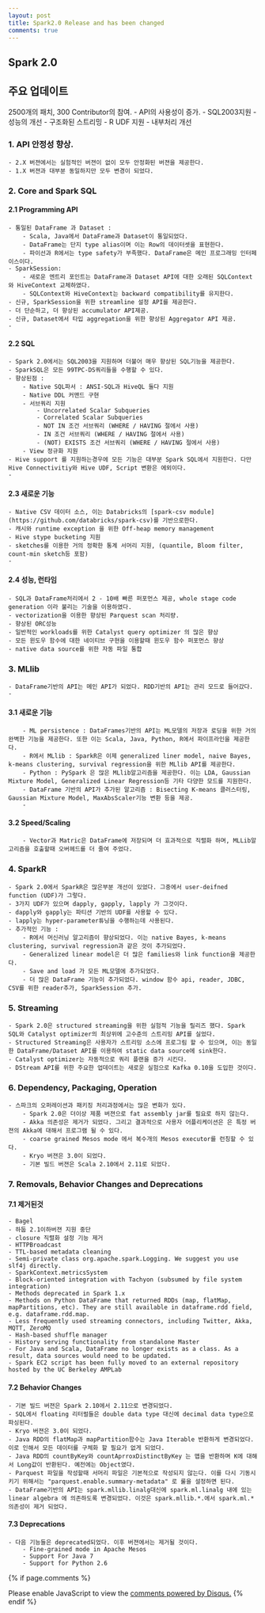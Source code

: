 ```yaml
---
layout: post
title: Spark2.0 Release and has been changed
comments: true
---
```


## Spark 2.0

## 주요 업데이트 

2500개의 패치, 300 Contributor의 참여. 
    - API의 사용성이 증가. 
    - SQL2003지원
    - 성능의 개선
    - 구조화된 스트리밍
    - R UDF 지원
    - 내부처리 개선

### 1. API 안정성 향상. 
    - 2.X 버젼에서는 실험적인 버젼이 없이 모두 안정화된 버젼을 제공한다. 
    - 1.X 버젼과 대부분 동일하지만 모두 변경이 되었다. 

### 2. Core and Spark SQL

#### 2.1 Programming API
    - 통일된 DataFrame 과 Dataset : 
        - Scala, Java에서 DataFrame과 Dataset이 통일되었다. 
        - DataFrame는 단지 type alias이며 이는 Row의 데이터셋을 표현한다. 
        - 파이선과 R에서는 type safety가 부족했다. DataFrame은 메인 프로그래밍 인터페이스이다.
    - SparkSession:
        - 새로운 엔트리 포인트는 DataFrame과 Dataset API에 대한 오래된 SQLContext와 HiveContext 교체하였다.
        - SQLContext와 HiveContext는 backward compatibility를 유지한다.  
    - 신규, SparkSession을 위한 streamline 설정 API를 제공한다. 
    - 더 단순하고, 더 향상된 accumulator API제공. 
    - 신규, Dataset에서 타입 aggregation을 위한 향상된 Aggregator API 제공.  
    - 
#### 2.2 SQL
    - Spark 2.0에서는 SQL2003을 지원하며 더불어 매우 향상된 SQL기능을 제공한다. 
    - SparkSQL은 모든 99TPC-DS쿼리들을 수행할 수 있다. 
    - 향상된점 : 
        - Native SQL파서 : ANSI-SQL과 HiveQL 둘다 지원
        - Native DDL 커맨드 구현
        - 서브쿼리 지원
            - Uncorrelated Scalar Subqueries
            - Correlated Scalar Subqueries
            - NOT IN 조건 서브쿼리 (WHERE / HAVING 절에서 사용)
            - IN 조건 서브쿼리 (WHERE / HAVING 절에서 사용)
            - (NOT) EXISTS 조건 서브쿼리 (WHERE / HAVING 절에서 사용)
        - View 정규화 지원
    - Hive support 를 지원하는경우에 모든 기능은 대부분 Spark SQL에서 지원한다. 다만 Hive Connectivitiy와 Hive UDF, Script 변환은 에외이다.
    - 
#### 2.3 새로운 기능 
    - Native CSV 데이터 소스, 이는 Databricks의 [spark-csv module](https://github.com/databricks/spark-csv)를 기반으로한다. 
    - 캐시와 runtime exception 을 위한 Off-heap memory management 
    - Hive stype bucketing 지원
    - sketches를 이용한 거의 정확한 통계 서머리 지원, (quantile, Bloom filter, count-min sketch등 포함)
    - 
#### 2.4 성능, 런타임
    - SQL과 DataFrame처리에서 2 - 10배 빠른 퍼포먼스 제공, whole stage code generation 이라 불리는 기술을 이용하였다. 
    - vectorization을 이용한 향상된 Parquest scan 처리량.
    - 향상된 ORC성능
    - 일반적인 workloads를 위한 Catalyst query optimizer 의 많은 향상
    - 모든 윈도우 함수에 대한 네이티브 구현을 이용할때 윈도우 함수 퍼포먼스 향상
    - native data source를 위한 자동 파일 통합 

### 3. MLlib
    - DataFrame기반의 API는 메인 API가 되었다. RDD기반의 API는 관리 모드로 들어갔다. 
    - 
#### 3.1 새로운 기능 
        - ML persistence : DataFrames기반의 API는 ML모델의 저장과 로딩을 위한 거의 완벽한 기능을 제공한다. 또한 이는 Scala, Java, Python, R에서 파이프라인을 제공한다. 
        - R에서 MLlib : SparkR은 이제 generalized liner model, naive Bayes, k-means clustering, survival regression을 위한 MLlib API를 제공한다. 
        - Python : PySpark 은 많은 MLlib알고리즘을 제공한다. 이는 LDA, Gaussian Mixture Model, Generalized Linear Regression등 기타 다양한 모드를 지원한다. 
        - DataFrame 기반의 API가 추가된 알고리즘 : Bisecting K-means 클러스터링, Gaussian Mixture Model, MaxAbsScaler기능 변환 등을 제공. 
        - 
#### 3.2 Speed/Scaling
        - Vector과 Matric은 DataFrame에 저장되며 더 효과적으로 직렬화 하며, MLLib알고리즘을 호출할때 오버헤드를 더 줄여 주었다. 

### 4. SparkR
    - Spark 2.0에서 SparkR은 많은부분 개선이 있었다. 그중에서 user-deifned function (UDF)가 그렇다. 
    - 3가지 UDF가 있으며 dapply, gapply, lapply 가 그것이다. 
    - dapply와 gapply는 파티션 기반의 UDF를 사용할 수 있다. 
    - lapply는 hyper-parameter튜닝을 수행하는데 사용된다. 
    - 추가적인 기능 : 
        - R에서 머신러닝 알고리즘이 향상되었다. 이는 native Bayes, k-means clustering, survival regression과 같은 것이 추가되었다.
        - Generalized linear model은 더 많은 families와 link function을 제공한다. 
        - Save and load 가 모든 ML모델에 추가되었다. 
        - 더 많은 DataFrame 기능이 추가되었다. window 함수 api, reader, JDBC, CSV를 위한 reader추가, SparkSession 추가. 

### 5. Streaming
    - Spark 2.0은 structured streaming을 위한 실험적 기능을 릴리즈 했다. Spark SQL와 Catalyst optimizer의 최상위에 고수준의 스트리밍 API를 실었다. 
    - Structured Streaming은 사용자가 스트리밍 소스에 프로그림 할 수 있으며, 이는 동일한 DataFrame/Dataset API를 이용하여 static data source에 sink한다. 
    - Catalyst optimizer는 자동적으로 쿼리 플랜을 증가 시킨다. 
    - DStream API를 위한 주요한 업데이트는 새로운 실험으로 Kafka 0.10을 도입한 것이다. 

### 6. Dependency, Packaging, Operation
    - 스파크의 오퍼레이션과 패키징 처리과정에서는 많은 변화가 있다. 
        - Spark 2.0은 더이상 제품 버젼으로 fat assembly jar를 필요로 하지 않는다. 
        - Akka 의존성은 제거가 되었다. 그리고 결과적으로 사용자 어플리케이션은 은 특정 버젼의 Akka에 대해서 프로그램 될 수 있다. 
        - coarse grained Mesos mode 에서 복수개의 Mesos executor를 런칭할 수 있다. 
        - Kryo 버젼은 3.0이 되었다. 
        - 기본 빌드 버젼은 Scala 2.10에서 2.11로 되었다. 

### 7. Removals, Behavior Changes and Deprecations

#### 7.1 제거된것 
    - Bagel
    - 하둡 2.1이하버젼 지원 중단 
    - closure 직렬화 설정 기능 제거 
    - HTTPBroadcast
    - TTL-based metadata cleaning
    - Semi-private class org.apache.spark.Logging. We suggest you use slf4j directly.
    - SparkContext.metricsSystem
    - Block-oriented integration with Tachyon (subsumed by file system integration)
    - Methods deprecated in Spark 1.x
    - Methods on Python DataFrame that returned RDDs (map, flatMap, mapPartitions, etc). They are still available in dataframe.rdd field, e.g. dataframe.rdd.map.
    - Less frequently used streaming connectors, including Twitter, Akka, MQTT, ZeroMQ
    - Hash-based shuffle manager
    - History serving functionality from standalone Master
    - For Java and Scala, DataFrame no longer exists as a class. As a result, data sources would need to be updated.
    - Spark EC2 script has been fully moved to an external repository hosted by the UC Berkeley AMPLab

#### 7.2 Behavior Changes
    - 기본 빌드 버젼은 Spark 2.10에서 2.11으로 변경되었다. 
    - SQL에서 floating 리터럴들은 double data type 대신에 decimal data type으로 파싱된다. 
    - Kryo 버젼은 3.0이 되었다. 
    - Java RDD의 flatMap과 mapPartition함수는 Java Iterable 반환하게 변경되었다. 이로 인해서 모든 데이터를 구체화 할 필요가 없게 되었다. 
    - Java RDD의 countByKey와 countAprroxDistinctByKey 는 맵을 반환하며 K에 대해서 Long값이 반환된다. 예전에는 Object였다. 
    - Parquest 파일을 작성할때 서머리 파일은 기본적으로 작성되지 않는다. 이를 다시 기동시키기 위해서는 "parquest.enable.summary-metadata" 로 룰을 설정하면 된다. 
    - DataFrame기반의 API는 spark.mllib.linalg대신에 spark.ml.linalg 내에 있는 linear algebra 에 의존하도록 변경되었다. 이것은 spark.mllib.*.에서 spark.ml.* 의존성이 제거 되었다. 
     
#### 7.3 Deprecations
    - 다음 기능들은 deprecated되었다. 이후 버젼에서는 제거될 것이다. 
        - Fine-grained mode in Apache Mesos
        - Support For Java 7
        - Support for Python 2.6

       

{% if page.comments %}
<div id="disqus_thread"></div>
<script>
   /**
     *  RECOMMENDED CONFIGURATION VARIABLES: EDIT AND UNCOMMENT THE SECTION BELOW TO INSERT DYNAMIC VALUES FROM YOUR PLATFORM OR CMS.
     *  LEARN WHY DEFINING THESE VARIABLES IS IMPORTANT: https://disqus.com/admin/universalcode/#configuration-variables
     */
    /*
    var disqus_config = function () {
        this.page.url = PAGE_URL;  // Replace PAGE_URL with your page's canonical URL variable
        this.page.identifier = PAGE_IDENTIFIER; // Replace PAGE_IDENTIFIER with your page's unique identifier variable
    };
    */
    (function() {  // DON'T EDIT BELOW THIS LINE
        var d = document;
        s = d.createElement('script'); 
        s.src = '//https-unclebae-github-io.disqus.com/embed.js';
        
        s.setAttribute('data-timestamp', +new Date());
        (d.head || d.body).appendChild(s);
    })();
</script>
<noscript>Please enable JavaScript to view the <a href="https://disqus.com/?ref_noscript" rel="nofollow">comments powered by Disqus.</a></noscript>
{% endif %}


